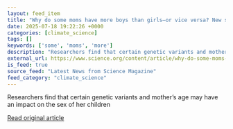 ```yaml
---
layout: feed_item
title: "Why do some moms have more boys than girls—or vice versa? New study provides clues"
date: 2025-07-18 19:22:26 +0000
categories: [climate_science]
tags: []
keywords: ['some', 'moms', 'more']
description: "Researchers find that certain genetic variants and mother’s age may have an impact on the sex of her children"
external_url: https://www.science.org/content/article/why-do-some-moms-have-more-boys-girls-or-vice-versa-new-study-provides-clues
is_feed: true
source_feed: "Latest News from Science Magazine"
feed_category: "climate_science"
---
```


Researchers find that certain genetic variants and mother’s age may have an impact on the sex of her children

[Read original article](https://www.science.org/content/article/why-do-some-moms-have-more-boys-girls-or-vice-versa-new-study-provides-clues)
